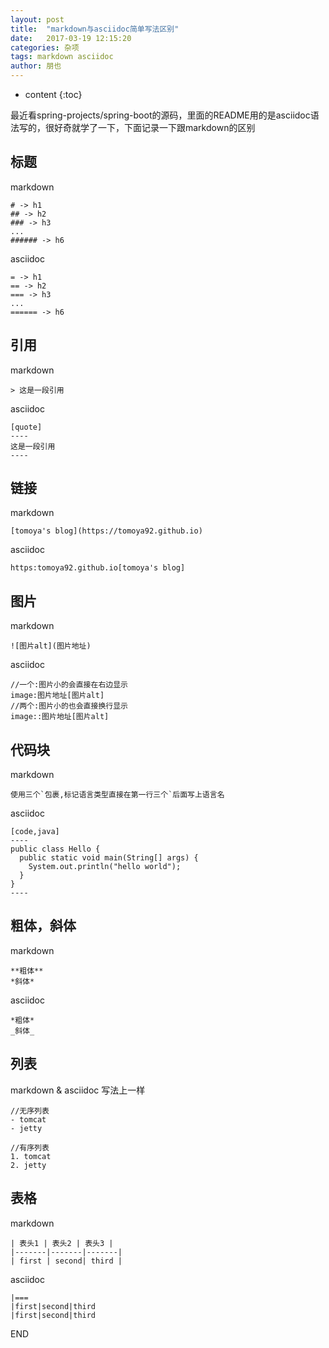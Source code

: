 ```yaml
---
layout: post
title:  "markdown与asciidoc简单写法区别"
date:   2017-03-19 12:15:20
categories: 杂项
tags: markdown asciidoc
author: 朋也
---
```


* content
{:toc}

最近看spring-projects/spring-boot的源码，里面的README用的是asciidoc语法写的，很好奇就学了一下，下面记录一下跟markdown的区别

## 标题

markdown

```
# -> h1
## -> h2
### -> h3
...
###### -> h6
```




asciidoc

```
= -> h1
== -> h2
=== -> h3
...
====== -> h6
```

## 引用

markdown

```
> 这是一段引用
```

asciidoc

```
[quote]
----
这是一段引用
----
```

## 链接

markdown

```
[tomoya's blog](https://tomoya92.github.io)
```

asciidoc

```
https:tomoya92.github.io[tomoya's blog]
```

## 图片

markdown

```
![图片alt](图片地址)
```

asciidoc

```
//一个:图片小的会直接在右边显示
image:图片地址[图片alt]
//两个:图片小的也会直接换行显示
image::图片地址[图片alt]
```

## 代码块

markdown

```
使用三个`包裹,标记语言类型直接在第一行三个`后面写上语言名
```

asciidoc

```
[code,java]
----
public class Hello {
  public static void main(String[] args) {
    System.out.println("hello world");
  }
}
----
```

## 粗体，斜体

markdown

```
**粗体**
*斜体*
```

asciidoc

```
*粗体*
_斜体_
```

## 列表

markdown & asciidoc 写法上一样

```
//无序列表
- tomcat
- jetty

//有序列表 
1. tomcat
2. jetty
```

## 表格

markdown

```
| 表头1 | 表头2 | 表头3 |
|-------|-------|-------|
| first | second| third |
```

asciidoc

```
|===
|first|second|third
|first|second|third
```

END